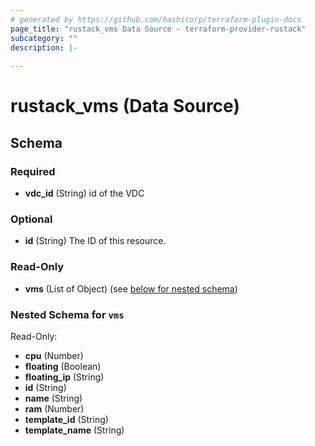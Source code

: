 ```yaml
---
# generated by https://github.com/hashicorp/terraform-plugin-docs
page_title: "rustack_vms Data Source - terraform-provider-rustack"
subcategory: ""
description: |-
  
---
```


# rustack_vms (Data Source)





<!-- schema generated by tfplugindocs -->
## Schema

### Required

- **vdc_id** (String) id of the VDC

### Optional

- **id** (String) The ID of this resource.

### Read-Only

- **vms** (List of Object) (see [below for nested schema](#nestedatt--vms))

<a id="nestedatt--vms"></a>
### Nested Schema for `vms`

Read-Only:

- **cpu** (Number)
- **floating** (Boolean)
- **floating_ip** (String)
- **id** (String)
- **name** (String)
- **ram** (Number)
- **template_id** (String)
- **template_name** (String)


